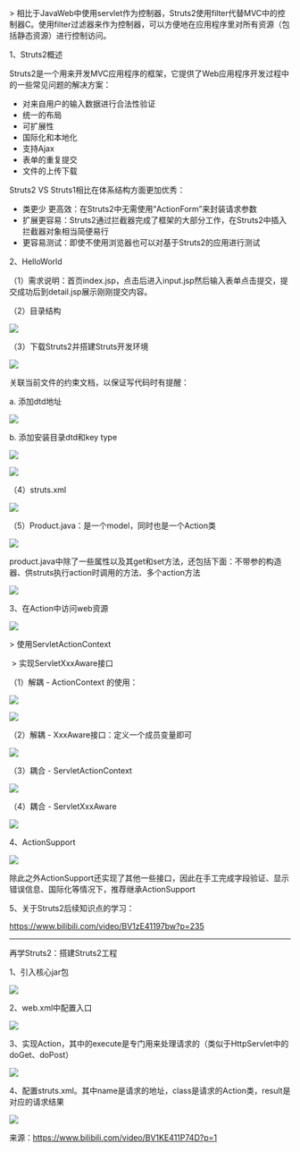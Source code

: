 \> 相比于JavaWeb中使用servlet作为控制器，Struts2使用filter代替MVC中的控制器C。使用filter过滤器来作为控制器，可以方便地在应用程序里对所有资源（包括静态资源）进行控制访问。



1、Struts2概述

Struts2是一个用来开发MVC应用程序的框架，它提供了Web应用程序开发过程中的一些常见问题的解决方案：

- 对来自用户的输入数据进行合法性验证
- 统一的布局
- 可扩展性
- 国际化和本地化
- 支持Ajax
- 表单的重复提交
- 文件的上传下载

Struts2 VS Struts1相比在体系结构方面更加优秀：

- 类更少 更高效：在Struts2中无需使用“ActionForm”来封装请求参数
- 扩展更容易：Struts2通过拦截器完成了框架的大部分工作，在Struts2中插入拦截器对象相当简便易行
- 更容易测试：即使不使用浏览器也可以对基于Struts2的应用进行测试



2、HelloWorld

（1）需求说明：首页index.jsp，点击后进入input.jsp然后输入表单点击提交，提交成功后到detail.jsp展示刚刚提交内容。

（2）目录结构

![](https://cdn.jsdelivr.net/gh/HelloAllenW/BlogAssets/images/202405161025482.png)

（3）下载Struts2并搭建Struts开发环境

![](https://cdn.jsdelivr.net/gh/HelloAllenW/BlogAssets/images/202405161026851.png)

关联当前文件的约束文档，以保证写代码时有提醒：

a. 添加dtd地址

![](https://cdn.jsdelivr.net/gh/HelloAllenW/BlogAssets/images/202405161026297.png)

b. 添加安装目录dtd和key type

![](https://cdn.jsdelivr.net/gh/HelloAllenW/BlogAssets/images/202405161027912.png)

![](https://cdn.jsdelivr.net/gh/HelloAllenW/BlogAssets/images/202405161028670.png)

（4）struts.xml

![](https://cdn.jsdelivr.net/gh/HelloAllenW/BlogAssets/images/202405161028735.png)

（5）Product.java：是一个model，同时也是一个Action类

![](https://cdn.jsdelivr.net/gh/HelloAllenW/BlogAssets/images/202405161028801.png)

product.java中除了一些属性以及其get和set方法，还包括下面：不带参的构造器、供struts执行action时调用的方法、多个action方法

![](https://cdn.jsdelivr.net/gh/HelloAllenW/BlogAssets/images/202405161029841.png)

3、在Action中访问web资源

![](https://cdn.jsdelivr.net/gh/HelloAllenW/BlogAssets/images/202405161029605.png)

 \> 使用ServletActionContext

​     \> 实现ServletXxxAware接口



（1）解耦 - ActionContext 的使用：

![](https://cdn.jsdelivr.net/gh/HelloAllenW/BlogAssets/images/202405161030891.png)

![](https://cdn.jsdelivr.net/gh/HelloAllenW/BlogAssets/images/202405161030973.png)

（2）解耦 - XxxAware接口：定义一个成员变量即可

![](https://cdn.jsdelivr.net/gh/HelloAllenW/BlogAssets/images/202405161031684.png)

（3）耦合 - ServletActionContext

![](https://cdn.jsdelivr.net/gh/HelloAllenW/BlogAssets/images/202405161031561.png)

（4）耦合 - ServletXxxAware

![](https://cdn.jsdelivr.net/gh/HelloAllenW/BlogAssets/images/202405161031589.png)

4、ActionSupport

![](https://cdn.jsdelivr.net/gh/HelloAllenW/BlogAssets/images/202405161032606.png)

除此之外ActionSupport还实现了其他一些接口，因此在手工完成字段验证、显示错误信息、国际化等情况下，推荐继承ActionSupport





5、关于Struts2后续知识点的学习：

<https://www.bilibili.com/video/BV1zE41197bw?p=235>







------





再学Struts2：搭建Struts2工程

1、引入核心jar包

![](https://cdn.jsdelivr.net/gh/HelloAllenW/BlogAssets/images/202405161032085.png)

2、web.xml中配置入口

![](https://cdn.jsdelivr.net/gh/HelloAllenW/BlogAssets/images/202405161033923.png)

3、实现Action，其中的execute是专门用来处理请求的（类似于HttpServlet中的doGet、doPost）

![](https://cdn.jsdelivr.net/gh/HelloAllenW/BlogAssets/images/202405161033387.png)

4、配置struts.xml。其中name是请求的地址，class是请求的Action类，result是对应的请求结果

![](https://cdn.jsdelivr.net/gh/HelloAllenW/BlogAssets/images/202405161033039.png)

来源：<https://www.bilibili.com/video/BV1KE411P74D?p=1>
